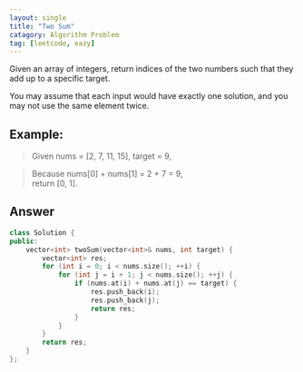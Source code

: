 ```yaml
---
layout: single
title: "Two Sum"
catagory: Algorithm Problem
tag: [leetcode, eazy]
---
```


Given an array of integers, return indices of the two numbers such that they add up to a specific target.

You may assume that each input would have exactly one solution, and you may not use the same element twice.

## Example:
> Given nums = [2, 7, 11, 15], target = 9,

> Because nums[0] + nums[1] = 2 + 7 = 9,  
> return [0, 1].

## Answer
```cpp
class Solution {
public:
    vector<int> twoSum(vector<int>& nums, int target) {
        vector<int> res;
        for (int i = 0; i < nums.size(); ++i) {
            for (int j = i + 1; j < nums.size(); ++j) {
                if (nums.at(i) + nums.at(j) == target) {
                    res.push_back(i);
                    res.push_back(j);
                    return res;
                }
            }
        }
        return res;
    }
};
```